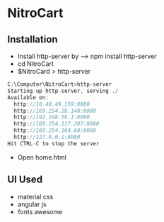 # NitroCart



## Installation

* Install http-server by --> npm install http-server
* cd NitroCart
* $NitroCard > http-server

```javascript
C:\Computer\NitroCart>http-server
Starting up http-server, serving ./
Available on:
  http://10.40.49.159:8080
  http://169.254.28.148:8080
  http://192.168.56.1:8080
  http://169.254.117.207:8080
  http://169.254.164.60:8080
  http://127.0.0.1:8080
Hit CTRL-C to stop the server
```
* Open home.html 

## UI Used

* material css 
* angular js 
* fonts awesome  
